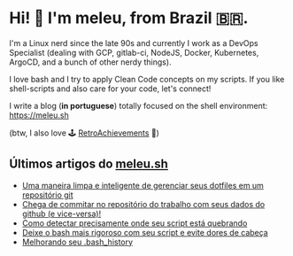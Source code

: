 # Hi! 👋 I'm meleu, from Brazil 🇧🇷.

I'm a Linux nerd since the late 90s and currently I work as a DevOps Specialist (dealing with GCP, gitlab-ci, NodeJS, Docker, Kubernetes, ArgoCD, and a bunch of other nerdy things).

I love bash and I try to apply Clean Code concepts on my scripts. If you like shell-scripts and also care for your code, let's connect!

I write a blog (**in portuguese**) totally focused on the shell environment: <https://meleu.sh>

(btw, I also love 🕹️ [RetroAchievements](https://retroachievements.org/) 👾)

## Últimos artigos do [meleu.sh](https://meleu.sh/)

<!-- BLOG-POST-LIST:START -->
- [Uma maneira limpa e inteligente de gerenciar seus dotfiles em um repositório git](https://meleu.sh/dotfiles/)
- [Chega de commitar no repositório do trabalho com seus dados do github &lpar;e vice-versa&rpar;!](https://meleu.sh/git-multiconfig/)
- [Como detectar precisamente onde seu script está quebrando](https://meleu.sh/trap-err/)
- [Deixe o bash mais rigoroso com seu script e evite dores de cabeça](https://meleu.sh/bash-rigoroso/)
- [Melhorando seu .bash_history](https://meleu.sh/bash-history/)
<!-- BLOG-POST-LIST:END -->
